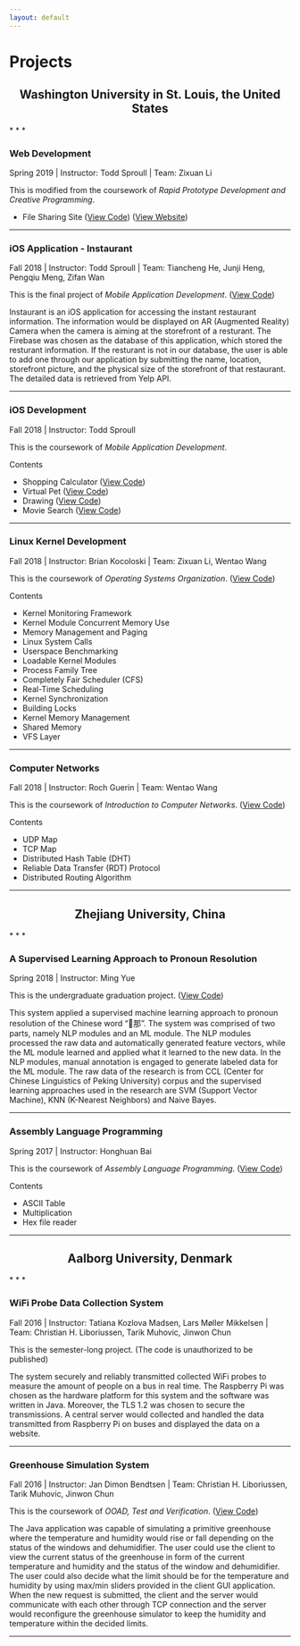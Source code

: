 ```yaml
---
layout: default
---
```


# Projects

<h2 style="text-align: center;">Washington University in St. Louis, the United States</h2>
* * *

### Web Development
Spring 2019 | Instructor: Todd Sproull | Team: Zixuan Li

This is modified from the coursework of _Rapid Prototype Development and Creative Programming_.

* File Sharing Site ([View Code](https://github.com/chengyuegong/File-Sharing-Site)) ([View Website](http://ec2-3-17-140-54.us-east-2.compute.amazonaws.com/~gcy1996/file-sharing-site/index.php))
* * *

### iOS Application - Instaurant
Fall 2018 | Instructor: Todd Sproull | Team: Tiancheng He, Junji Heng, Pengqiu Meng, Zifan Wan

This is the final project of _Mobile Application Development_. ([View Code](https://github.com/chengyuegong/Instaurant))

Instaurant is an iOS application for accessing the instant restaurant information. The information would be displayed on AR (Augmented Reality) Camera when the camera is aiming at the storefront of a resturant. The Firebase was chosen as the database of this application, which stored the resturant information. If the resturant is not in our database, the user is able to add one through our application by submitting the name, location, storefront picture, and the physical size of the storefront of that restaurant. The detailed data is retrieved from Yelp API.
* * *

### iOS Development
Fall 2018 | Instructor: Todd Sproull

This is the coursework of _Mobile Application Development_. 

Contents
* Shopping Calculator ([View Code](https://github.com/chengyuegong/iOSProject1))
* Virtual Pet ([View Code](https://github.com/chengyuegong/iOSProject2))
* Drawing ([View Code](https://github.com/chengyuegong/iOSProject3))
* Movie Search ([View Code](https://github.com/chengyuegong/iOSProject4))

* * *

### Linux Kernel Development
Fall 2018 | Instructor: Brian Kocoloski | Team: Zixuan Li, Wentao Wang

This is the coursework of _Operating Systems Organization_. ([View Code](https://github.com/chengyuegong/Linux-Kernel-Development))

Contents
* Kernel Monitoring Framework
* Kernel Module Concurrent Memory Use
* Memory Management and Paging
* Linux System Calls
* Userspace Benchmarking
* Loadable Kernel Modules
* Process Family Tree
* Completely Fair Scheduler (CFS)
* Real-Time Scheduling
* Kernel Synchronization
* Building Locks
* Kernel Memory Management
* Shared Memory
* VFS Layer

* * *

### Computer Networks
Fall 2018 | Instructor: Roch Guerin | Team: Wentao Wang

This is the coursework of _Introduction to Computer Networks_. ([View Code](https://github.com/chengyuegong/Computer-Networks))

Contents
* UDP Map
* TCP Map
* Distributed Hash Table (DHT)
* Reliable Data Transfer (RDT) Protocol
* Distributed Routing Algorithm

* * *

<h2 style="text-align: center;">Zhejiang University, China</h2>
* * *

### A Supervised Learning Approach to Pronoun Resolution
Spring 2018 | Instructor: Ming Yue

This is the undergraduate graduation project. ([View Code](https://github.com/chengyuegong/PronounResolution_MLApproach))

This system applied a supervised machine learning approach to pronoun resolution of the Chinese word “􏱅那”. The system was comprised of two parts, namely NLP modules and an ML module. The NLP modules processed the raw data and automatically generated feature vectors, while the ML module learned and applied what it learned to the new data. In the NLP modules, manual annotation is engaged to generate labeled data for the ML module. The raw data of the research is from CCL (Center for Chinese Linguistics of Peking University) corpus and the supervised learning approaches used in the research are SVM (Support Vector Machine), KNN (K-Nearest Neighbors) and Naive Bayes.
* * *

### Assembly Language Programming
Spring 2017 | Instructor: Honghuan Bai

This is the coursework of _Assembly Language Programming_. ([View Code](https://github.com/chengyuegong/Assembly))

Contents
* ASCII Table
* Multiplication
* Hex file reader

* * *

<h2 style="text-align: center;">Aalborg University, Denmark</h2>
* * *

### WiFi Probe Data Collection System
Fall 2016 | Instructor: Tatiana Kozlova Madsen, Lars Møller Mikkelsen | Team: Christian H. Liboriussen, Tarik Muhovic, Jinwon Chun

This is the semester-long project. (The code is unauthorized to be published)

The system securely and reliably transmitted collected WiFi probes to measure the amount of people on a bus in real time. The Raspberry Pi was chosen as the hardware platform for this system and the software was written in Java. Moreover, the TLS 1.2 was chosen to secure the transmissions. A central server would collected and handled the data transmitted from Raspberry Pi on buses and displayed the data on a website.

* * *

### Greenhouse Simulation System
Fall 2016 | Instructor: Jan Dimon Bendtsen | Team: Christian H. Liboriussen, Tarik Muhovic, Jinwon Chun

This is the coursework of _OOAD, Test and Verification_. ([View Code](https://github.com/chengyuegong/Greenhouse-Simulation))

The Java application was capable of simulating a primitive greenhouse where the temperature and humidity would rise or fall depending on the status of the windows and dehumidifier. The user could use the client to view the current status of the greenhouse in form of the current temperature and humidity and the status of the window and dehumidifier. The user could also decide what the limit should be for the temperature and humidity by using max/min sliders provided in the client GUI application. When the new request is submitted, the client and the server would communicate with each other through TCP connection and the server would reconfigure the greenhouse simulator to keep the humidity and temperature within the decided limits.

* * *

